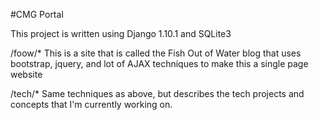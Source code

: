 #CMG Portal

This project is written using Django 1.10.1 and SQLite3

/foow/*
This is a site that is called the Fish Out of Water blog that uses bootstrap,
jquery, and lot of AJAX techniques to make this a single page website

/tech/*
Same techniques as above, but describes the tech projects and concepts that I'm
currently working on.
